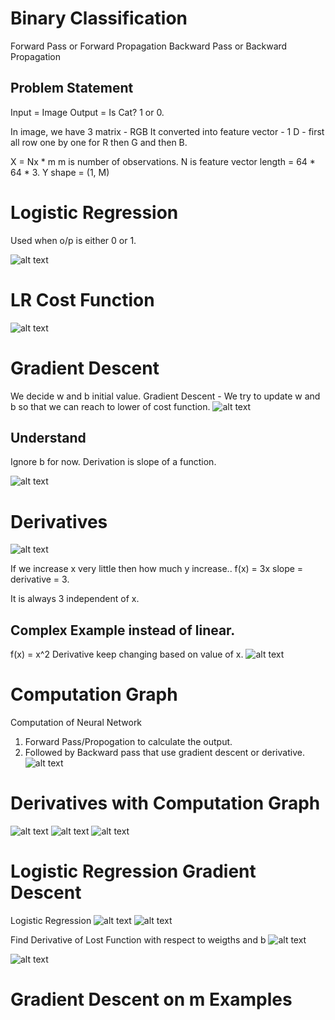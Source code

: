 # Binary Classification
Forward Pass or Forward Propagation
Backward Pass or Backward Propagation

## Problem Statement
Input = Image
Output = Is Cat? 1 or 0.

In image, we have 3 matrix - RGB
It converted into feature vector - 1 D - first all row one by one for R then G and then B.

X = Nx * m 
m is number of observations. N is feature vector length = 64 * 64 * 3.
Y shape = (1, M) 

# Logistic Regression
Used when o/p is either 0 or 1.

![alt text](image-3.png)

# LR Cost Function
![alt text](image-4.png)

# Gradient Descent
We decide w and b initial value. 
Gradient Descent - We try to update w and b so that we can reach to lower of cost function.
![alt text](image-5.png)

## Understand
Ignore b for now.
Derivation is slope of a function.

![alt text](image-6.png)

# Derivatives
![alt text](image-7.png)

If we increase x very little then how much y increase.. f(x) = 3x
slope = derivative = 3. 

It is always 3 independent of x.

## Complex Example instead of linear.
f(x) = x^2
Derivative keep changing based on value of x.
![alt text](image-8.png)


# Computation Graph
Computation of Neural Network
1. Forward Pass/Propogation to calculate the output.
2. Followed by Backward pass that use gradient descent or derivative.
![alt text](image-9.png)

# Derivatives with Computation Graph
![alt text](image-10.png)
![alt text](image-11.png)
![alt text](image-12.png)

# Logistic Regression Gradient Descent
Logistic Regression
![alt text](image-13.png)
![alt text](image-14.png)

Find Derivative of Lost Function with respect to weigths and b
![alt text](image-15.png)

![alt text](image-16.png)

# Gradient Descent on m Examples